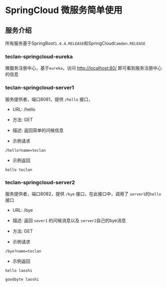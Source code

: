 # SpringCloud 微服务简单使用

## 服务介绍

所有服务基于SpringBoot`1.4.4.RELEASE`和SpringCloud`Camden.RELEASE`

### teclan-springcloud-eureka 

微服务注册中心，基于`eureka`，访问 [http://localhost:80/](http://localhost:80/) 即可看到服务注册中心的信息

### teclan-springcloud-server1

服务提供者，端口8081，提供 `/hello` 接口，

- URL: /hello

- 方法: GET

- 描述: 返回简单的问候信息

- 示例请求 

`
/hello?name=teclan
`

- 示例返回

`
 hello teclan
`

### teclan-springcloud-server2


服务提供者，端口8082，提供 `/bye` 接口，在此接口中，调用了 `server1`的`hello`接口

- URL: /bye

- 描述: 返回 `sever1` 的问候消息以及 `server2`自己的bye消息 

- 方法: GET

- 示例请求 

`
/bye?name=teclan
`

- 示例返回

```
hello laoshi

goodbyte laoshi
```
 
 

 